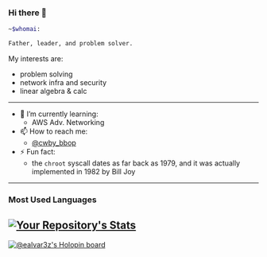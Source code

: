 ### Hi there 👋

```bash
~$whomai: 

Father, leader, and problem solver.
```

My interests are:

- problem solving 
- network infra and security
- linear algebra & calc
---

- 🌱 I’m currently learning:
  - AWS Adv. Networking
- 📫 How to reach me:
  - [\@cwby_bbop](https://twitter.com/cwby_bbop)
- ⚡ Fun fact:
  - the `chroot` syscall dates as far back as 1979, and it was actually implemented in 1982 by Bill Joy
---

### Most Used Languages
[![Your Repository's Stats](https://github-readme-stats.vercel.app/api/top-langs/?username=ealvar3z&theme=dark&exclude_repo=dots,blog,cookbook,perlweeklychallenge-club&hide=html,tex,css,vimscript,makefile,javascript)](https://github.com/anuraghazra/github-readme-stats)
---

[![@ealvar3z's Holopin board](https://holopin.me/ealvar3z)](https://holopin.io/@ealvar3z)

